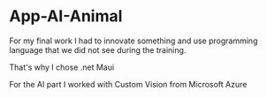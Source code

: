 # App-AI-Animal
For my final work I had to innovate something and use programming language that we did not see during the training.

That's why I chose .net Maui

For the AI ​​part I worked with Custom Vision from Microsoft Azure
